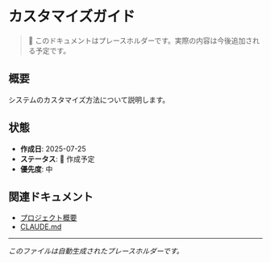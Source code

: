 # カスタマイズガイド

> 📝 このドキュメントはプレースホルダーです。実際の内容は今後追加される予定です。

## 概要

システムのカスタマイズ方法について説明します。

## 状態

- **作成日**: 2025-07-25
- **ステータス**: 🚧 作成予定
- **優先度**: 中

## 関連ドキュメント

- [プロジェクト概要](../../README.md)
- [CLAUDE.md](../../CLAUDE.md)

---
*このファイルは自動生成されたプレースホルダーです。*
